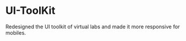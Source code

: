 UI-ToolKit
==========

Redesigned the UI toolkit of virtual labs and made it more responsive for mobiles.

